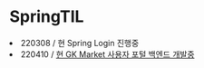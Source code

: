 # SpringTIL
<li>220308 / 현 Spring Login 진행중</li>
<li>220410 / <a href="https://github.com/SGABF/MarketWebBack.git">현 GK Market 사용자 포털 백엔드 개발중</a> </li>
